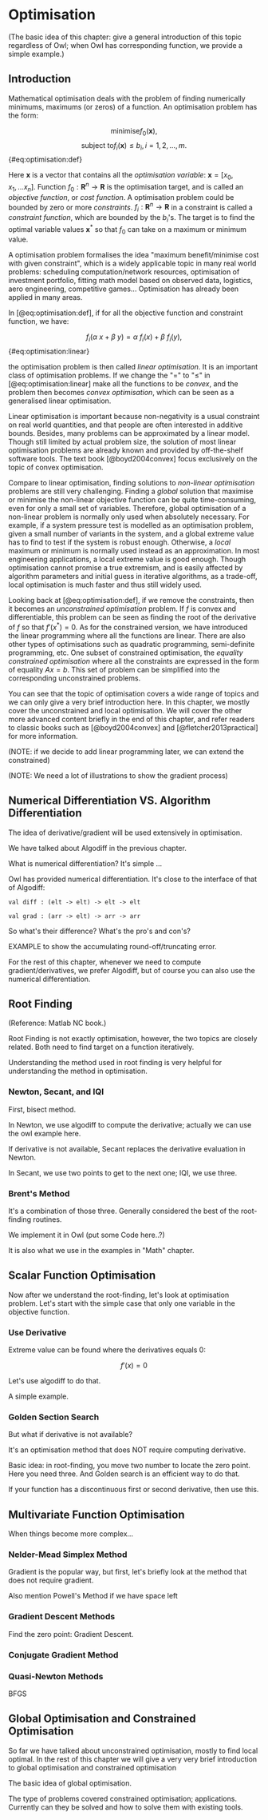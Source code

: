 # Optimisation

(The basic idea of this chapter: give a general introduction of this topic regardless of Owl; when Owl has corresponding function, we provide a simple example.)

## Introduction 

Mathematical optimisation deals with the problem of finding numerically minimums, maximums (or zeros) of a function. An optimisation problem has the form:

$$\textrm{minimise} f_0(\mathbf{x}),$$
$$\textrm{subject to} f_i(\mathbf{x}) \leq b_i, i = 1, 2, \ldots, m. $$ {#eq:optimisation:def}

Here $\mathbf{x}$ is a vector that contains all the *optimisation variable*: $\mathbf{x} = [x_0, x_1, ... x_n]$. Function $f_0 : \mathbf{R}^n \rightarrow \mathbf{R}$ is the optimisation target, and is called an *objective function*, or *cost function*.
A optimisation problem could be bounded by zero or more *constraints*. $f_i : \mathbf{R}^n \rightarrow \mathbf{R}$ in a constraint is called a *constraint function*, which are bounded by the $b_i$'s.
The target is to find the optimal variable values $\mathbf{x}^{*}$ so that $f_0$ can take on a maximum or minimum value.

A optimisation problem formalises the idea "maximum benefit/minimise cost with given constraint", which is a widely applicable topic in many real world problems: scheduling computation/network resources, optimisation of investment portfolio, fitting math model based on observed data, logistics, aero engineering, competitive games...
Optimisation has already been applied in many areas.

In [@eq:optimisation:def], if for all the objective function and constraint function, we have:

$$ f_i(\alpha~x+\beta~y) = \alpha~f_i(x) + \beta~f_i(y),$$ {#eq:optimisation:linear}

the optimisation problem is then called *linear optimisation*. It is an important class of optimisation problems. 
If we change the "$=$" to "$\leq$" in [@eq:optimisation:linear] make all the functions to be *convex*, and the problem then becomes *convex optimisation*, which can be seen as a generalised linear optimisation.

Linear optimisation is important because non-negativity is a usual constraint on real world quantities, and that people are often interested in additive bounds. Besides, many problems can be approximated by a linear model. 
Though still limited by actual problem size, the solution of most linear optimisation problems are already known and provided by off-the-shelf software tools. 
The text book [@boyd2004convex] focus exclusively on the topic of convex optimisation.

Compare to linear optimisation, finding solutions to *non-linear optimisation* problems are still very challenging.
Finding a *global* solution that maximise or minimise the non-linear objective function can be quite time-consuming, even for only a small set of variables. Therefore, global optimisation of a non-linear problem is normally only used when absolutely necessary.
For example, if a system pressure test is modelled as an optimisation problem, given a small number of variants in the system, and a global extreme value has to find to test if the system is robust enough. 
Otherwise, a *local* maximum or minimum is normally used instead as an approximation. In most engineering applications, a local extreme value is good enough.
Though optimisation cannot promise a true extremism, and is easily affected by algorithm parameters and initial guess in iterative algorithms, as a trade-off, local optimisation is much faster and thus still widely used.

Looking back at [@eq:optimisation:def], if we remove the constraints, then it becomes an *unconstrained optimisation* problem. 
If $f$ is convex and differentiable, this problem can be seen as finding the root of the derivative of $f$ so that $f'(x^*) = 0$.
As for the constrained version, we have introduced the linear programming where all the functions are linear. There are also other types of optimisations such as quadratic programming, semi-definite programming, etc. 
One subset of constrained optimisation, the *equality constrained optimisation* where all the constraints are expressed in the form of equality $Ax=b$. This set of problem can be simplified into the corresponding unconstrained problems.

You can see that the topic of optimisation covers a wide range of topics and we can only give a very brief introduction here. 
In this chapter, we mostly cover the unconstrained and local optimisation. 
We will cover the other more advanced content briefly in the end of this chapter, and refer readers to classic books such as [@boyd2004convex] and [@fletcher2013practical] for more information.

(NOTE: if we decide to add linear programming later, we can extend the constrained)


(NOTE: We need a lot of illustrations to show the gradient process)

## Numerical Differentiation VS. Algorithm Differentiation

The idea of derivative/gradient will be used extensively in optimisation. 

We have talked about Algodiff in the previous chapter. 

What is numerical differentiation? It's simple ...

Owl has provided numerical differentiation. It's close to the interface of that of Algodiff:

```
val diff : (elt -> elt) -> elt -> elt

val grad : (arr -> elt) -> arr -> arr

```

So what's their difference? What's the pro's and con's?

EXAMPLE to show the accumulating round-off/truncating error.

For the rest of this chapter, whenever we need to compute gradient/derivatives, we prefer Algodiff, but of course you can also use the numerical differentiation.

## Root Finding

(Reference: Matlab NC book.)

Root Finding is not exactly optimisation, however, the two topics are closely related. Both need to find target on a function iteratively.

Understanding the method used in root finding is very helpful for understanding the method in optimisation.

### Newton, Secant, and IQI

First, bisect method. 

In Newton, we use algodiff to compute the derivative; actually we can use the owl example here.

If derivative is not available, Secant replaces the derivative evaluation in Newton. 

In Secant, we use two points to get to the next one; IQI, we use three.

### Brent's Method

It's a combination of those three. 
Generally considered the best of the root-finding routines.

We implement it in Owl (put some Code here..?)

It is also what we use in the examples in "Math" chapter.

## Scalar Function Optimisation

Now after we understand the root-finding, let's look at optimisation problem. 
Let's start with the simple case that only one variable in the objective function.

### Use Derivative

Extreme value can be found where the derivatives equals 0:

$$f'(x) = 0$$

Let's use algodiff to do that. 

A simple example.

### Golden Section Search

But what if derivative is not available?

It's an optimisation method that does NOT require computing derivative.

Basic idea: in root-finding, you move two number to locate the zero point. Here you need three. And Golden search is an efficient way to do that. 

If your function has a discontinuous first or second derivative, then use this.

## Multivariate Function Optimisation

When things become more complex...

### Nelder-Mead Simplex Method

Gradient is the popular way, but first, let's briefly look at the method that does not require gradient.

Also mention Powell's Method if we have space left

### Gradient Descent Methods

Find the zero point: Gradient Descent.

### Conjugate Gradient Method

### Quasi-Newton Methods

BFGS

## Global Optimisation and Constrained Optimisation

So far we have talked about unconstrained optimisation, mostly to find local optimal.
In the rest of this chapter we will give a very very brief introduction to global optimisation and constrained optimisation 

The basic idea of global optimisation.

The type of problems covered constrained optimisation; applications. Currently can they be solved and how to solve them with existing tools.
